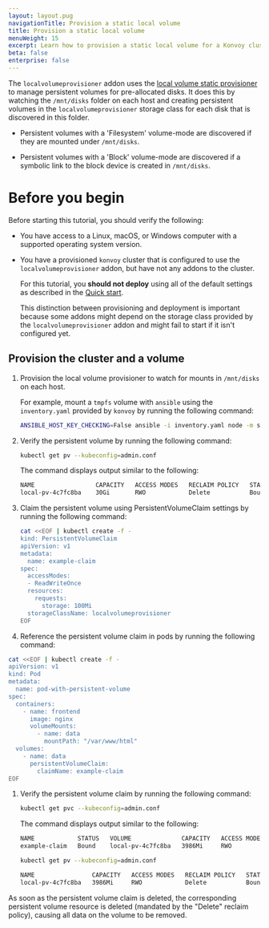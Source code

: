 ```yaml
---
layout: layout.pug
navigationTitle: Provision a static local volume
title: Provision a static local volume
menuWeight: 15
excerpt: Learn how to provision a static local volume for a Konvoy cluster
beta: false
enterprise: false
---
```


<!-- markdownlint-disable MD004 MD007 MD025 MD030 -->

The `localvolumeprovisioner` addon uses the [local volume static provisioner][localstorage] to manage persistent volumes for pre-allocated disks.
It does this by watching the `/mnt/disks` folder on each host and creating persistent volumes in the `localvolumeprovisioner` storage class for each disk that is discovered in this folder.

- Persistent volumes with a 'Filesystem' volume-mode are discovered if they are mounted under `/mnt/disks`.

- Persistent volumes with a 'Block' volume-mode are discovered if a symbolic link to the block device is created in `/mnt/disks`.

# Before you begin

Before starting this tutorial, you should verify the following:

- You have access to a Linux, macOS, or Windows computer with a supported operating system version.

- You have a provisioned `konvoy` cluster that is configured to use the `localvolumeprovisioner` addon, but have not any addons to the cluster.

  For this tutorial, you **should not deploy** using all of the default settings as described in the [Quick start][quickstart].

  This distinction between provisioning and deployment is important because some addons might depend on the storage class provided by the `localvolumeprovisioner` addon and might fail to start if it isn't configured yet.

## Provision the cluster and a volume

1. Provision the local volume provisioner to watch for mounts in `/mnt/disks` on each host.

    For example, mount a `tmpfs` volume with `ansible` using the `inventory.yaml` provided by `konvoy` by running the following command:

    ```bash
    ANSIBLE_HOST_KEY_CHECKING=False ansible -i inventory.yaml node -m shell -b -a "mkdir -p /mnt/disks/example-volume && mount -t tmpfs example-volume /mnt/disks/example-volume"
    ```

1. Verify the persistent volume by running the following command:

    ```bash
    kubectl get pv --kubeconfig=admin.conf
    ```

    The command displays output similar to the following:

    ```sh
	NAME                 CAPACITY   ACCESS MODES   RECLAIM POLICY   STATUS   CLAIM                                                              STORAGECLASS           REASON   AGE
    local-pv-4c7fc8ba    30Gi       RWO            Delete           Bound    kubeaddons/data-elasticsearch-kubeaddons-data-3                    localvolumeprovisioner            4m9s
    ```

1. Claim the persistent volume using PersistentVolumeClaim settings by running the following command:

    ```bash
    cat <<EOF | kubectl create -f -
    kind: PersistentVolumeClaim
    apiVersion: v1
    metadata:
      name: example-claim
    spec:
      accessModes:
      - ReadWriteOnce
      resources:
        requests:
          storage: 100Mi
      storageClassName: localvolumeprovisioner
    EOF
    ```

1. Reference the persistent volume claim in pods by running the following command:

  ```bash
  cat <<EOF | kubectl create -f -
  apiVersion: v1
  kind: Pod
  metadata:
    name: pod-with-persistent-volume
  spec:
    containers:
      - name: frontend
        image: nginx
        volumeMounts:
          - name: data
            mountPath: "/var/www/html"
    volumes:
      - name: data
        persistentVolumeClaim:
          claimName: example-claim
  EOF
  ```

1. Verify the persistent volume claim by running the following command:

    ```bash
    kubectl get pvc --kubeconfig=admin.conf
    ```

    The command displays output similar to the following:

    ```sh
    NAME            STATUS   VOLUME              CAPACITY   ACCESS MODES   STORAGECLASS             AGE
    example-claim   Bound    local-pv-4c7fc8ba   3986Mi     RWO            localvolumeprovisioner   78s
	```
	
	```bash
    kubectl get pv --kubeconfig=admin.conf
    ```
	```sh
    NAME                CAPACITY   ACCESS MODES   RECLAIM POLICY   STATUS      CLAIM                   STORAGECLASS             REASON   AGE
    local-pv-4c7fc8ba   3986Mi     RWO            Delete           Bound       default/example-claim   localvolumeprovisioner            15m
    ```

As soon as the persistent volume claim is deleted, the corresponding persistent volume resource is deleted (mandated by the "Delete" reclaim policy), causing all data on the volume to be removed.

[localstorage]:https://github.com/kubernetes-sigs/sig-storage-local-static-provisioner
[quickstart]:../../quick-start/
